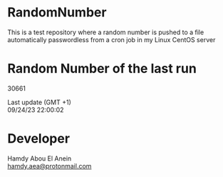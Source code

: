 # RandomNumber    
This is a test repository where a random number is pushed to a file automatically passwordless from a cron job in my Linux CentOS server    
# Random Number of the last run   
30661
      
Last update (GMT +1)    
09/24/23 22:00:02
# Developer    
Hamdy Abou El Anein   
hamdy.aea@protonmail.com
